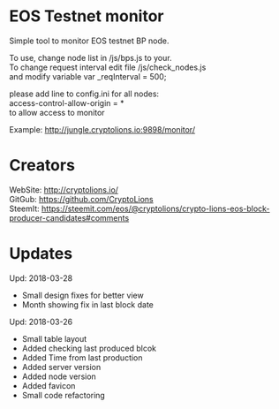 # EOS Testnet monitor
Simple tool to monitor EOS testnet BP node.

To use, change node list in /js/bps.js to your.  
To change request interval edit file /js/check_nodes.js   
and modify variable var _reqInterval = 500; 


please add line to config.ini for all nodes:  
access-control-allow-origin = *   
to allow access to monitor  
  
Example: http://jungle.cryptolions.io:9898/monitor/

# Creators
WebSite: http://cryptolions.io/  
GitGub: https://github.com/CryptoLions  
SteemIt: https://steemit.com/eos/@cryptolions/crypto-lions-eos-block-producer-candidates#comments  

# Updates
Upd: 2018-03-28
- Small design fixes for better view
- Month showing fix in last block date

Upd: 2018-03-26
- Small table layout
- Added checking last produced blcok
- Added Time from last production
- Added server version
- Added node version
- Added favicon
- Small code refactoring
